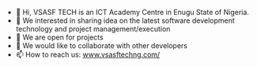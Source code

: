 - 👋 Hi, VSASF TECH is an ICT Academy Centre in Enugu State of Nigeria. 
- 👀 We interested in sharing idea on the latest software development technology and project management/execution
- 🌱 We are open for projects 
- 💞️ We would like to collaborate with other developers 
- 📫 How to reach us: www.vsasftechng.com/

<!---
vsasfng/vsasfng is a ✨ special ✨ repository because its `README.md` (this file) appears on your GitHub profile.
You can click the Preview link to take a look at your changes.
--->
